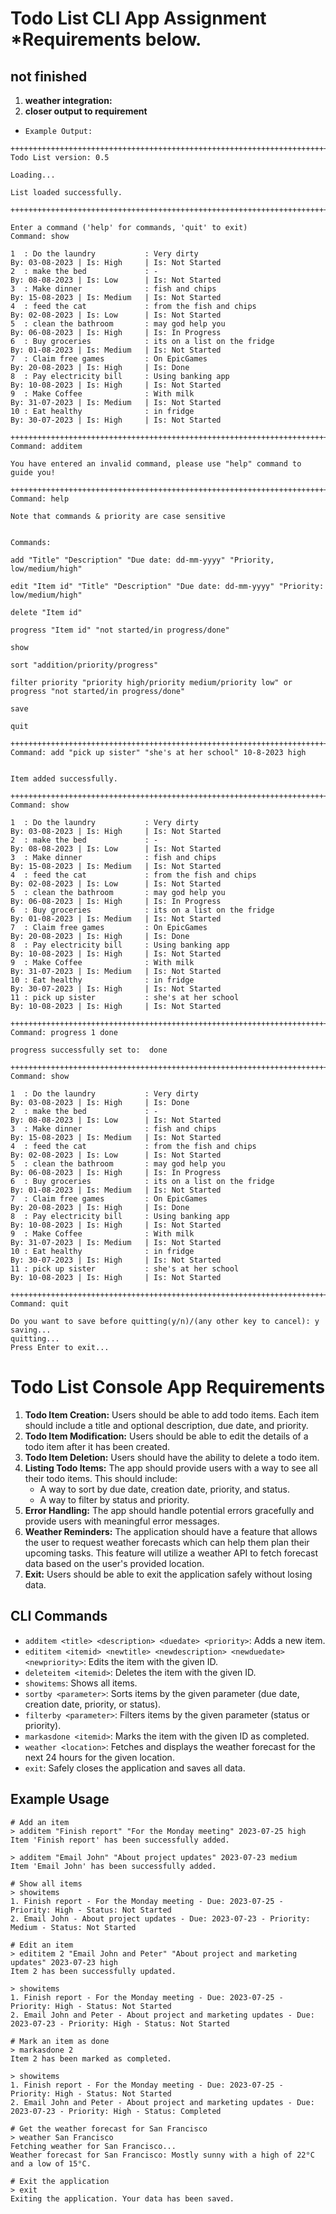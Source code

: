 # Todo List CLI App Assignment *Requirements below.
## not finished
1. **weather integration:**
2. **closer output to requirement**
- `Example Output:`
```shell
++++++++++++++++++++++++++++++++++++++++++++++++++++++++++++++++++++++++++++++++++++++++++++++++++++++++++++++++++
Todo List version: 0.5

Loading...

List loaded successfully.

++++++++++++++++++++++++++++++++++++++++++++++++++++++++++++++++++++++++++++++++++++++++++++++++++++++++++++++++++

Enter a command ('help' for commands, 'quit' to exit)
Command: show

1  : Do the laundry           : Very dirty                          By: 03-08-2023 | Is: High     | Is: Not Started
2  : make the bed             : -                                   By: 08-08-2023 | Is: Low      | Is: Not Started
3  : Make dinner              : fish and chips                      By: 15-08-2023 | Is: Medium   | Is: Not Started
4  : feed the cat             : from the fish and chips             By: 02-08-2023 | Is: Low      | Is: Not Started
5  : clean the bathroom       : may god help you                    By: 06-08-2023 | Is: High     | Is: In Progress
6  : Buy groceries            : its on a list on the fridge         By: 01-08-2023 | Is: Medium   | Is: Not Started
7  : Claim free games         : On EpicGames                        By: 20-08-2023 | Is: High     | Is: Done
8  : Pay electricity bill     : Using banking app                   By: 10-08-2023 | Is: High     | Is: Not Started
9  : Make Coffee              : With milk                           By: 31-07-2023 | Is: Medium   | Is: Not Started
10 : Eat healthy              : in fridge                           By: 30-07-2023 | Is: High     | Is: Not Started

++++++++++++++++++++++++++++++++++++++++++++++++++++++++++++++++++++++++++++++++++++++++++++++++++++++++++++++++++
Command: additem

You have entered an invalid command, please use "help" command to guide you!

++++++++++++++++++++++++++++++++++++++++++++++++++++++++++++++++++++++++++++++++++++++++++++++++++++++++++++++++++
Command: help

Note that commands & priority are case sensitive


Commands:

add "Title" "Description" "Due date: dd-mm-yyyy" "Priority, low/medium/high"

edit "Item id" "Title" "Description" "Due date: dd-mm-yyyy" "Priority: low/medium/high"

delete "Item id"

progress "Item id" "not started/in progress/done"

show

sort "addition/priority/progress"

filter priority "priority high/priority medium/priority low" or progress "not started/in progress/done"

save

quit

++++++++++++++++++++++++++++++++++++++++++++++++++++++++++++++++++++++++++++++++++++++++++++++++++++++++++++++++++
Command: add "pick up sister" "she's at her school" 10-8-2023 high


Item added successfully.

++++++++++++++++++++++++++++++++++++++++++++++++++++++++++++++++++++++++++++++++++++++++++++++++++++++++++++++++++
Command: show

1  : Do the laundry           : Very dirty                          By: 03-08-2023 | Is: High     | Is: Not Started
2  : make the bed             : -                                   By: 08-08-2023 | Is: Low      | Is: Not Started
3  : Make dinner              : fish and chips                      By: 15-08-2023 | Is: Medium   | Is: Not Started
4  : feed the cat             : from the fish and chips             By: 02-08-2023 | Is: Low      | Is: Not Started
5  : clean the bathroom       : may god help you                    By: 06-08-2023 | Is: High     | Is: In Progress
6  : Buy groceries            : its on a list on the fridge         By: 01-08-2023 | Is: Medium   | Is: Not Started
7  : Claim free games         : On EpicGames                        By: 20-08-2023 | Is: High     | Is: Done
8  : Pay electricity bill     : Using banking app                   By: 10-08-2023 | Is: High     | Is: Not Started
9  : Make Coffee              : With milk                           By: 31-07-2023 | Is: Medium   | Is: Not Started
10 : Eat healthy              : in fridge                           By: 30-07-2023 | Is: High     | Is: Not Started
11 : pick up sister           : she's at her school                 By: 10-08-2023 | Is: High     | Is: Not Started

++++++++++++++++++++++++++++++++++++++++++++++++++++++++++++++++++++++++++++++++++++++++++++++++++++++++++++++++++
Command: progress 1 done

progress successfully set to:  done

++++++++++++++++++++++++++++++++++++++++++++++++++++++++++++++++++++++++++++++++++++++++++++++++++++++++++++++++++
Command: show

1  : Do the laundry           : Very dirty                          By: 03-08-2023 | Is: High     | Is: Done
2  : make the bed             : -                                   By: 08-08-2023 | Is: Low      | Is: Not Started
3  : Make dinner              : fish and chips                      By: 15-08-2023 | Is: Medium   | Is: Not Started
4  : feed the cat             : from the fish and chips             By: 02-08-2023 | Is: Low      | Is: Not Started
5  : clean the bathroom       : may god help you                    By: 06-08-2023 | Is: High     | Is: In Progress
6  : Buy groceries            : its on a list on the fridge         By: 01-08-2023 | Is: Medium   | Is: Not Started
7  : Claim free games         : On EpicGames                        By: 20-08-2023 | Is: High     | Is: Done
8  : Pay electricity bill     : Using banking app                   By: 10-08-2023 | Is: High     | Is: Not Started
9  : Make Coffee              : With milk                           By: 31-07-2023 | Is: Medium   | Is: Not Started
10 : Eat healthy              : in fridge                           By: 30-07-2023 | Is: High     | Is: Not Started
11 : pick up sister           : she's at her school                 By: 10-08-2023 | Is: High     | Is: Not Started

++++++++++++++++++++++++++++++++++++++++++++++++++++++++++++++++++++++++++++++++++++++++++++++++++++++++++++++++++
Command: quit

Do you want to save before quitting(y/n)/(any other key to cancel): y
saving...
quitting...
Press Enter to exit...
```

# Todo List Console App Requirements

1. **Todo Item Creation:** Users should be able to add todo items. Each item should include a title and optional description, due date, and priority.
2. **Todo Item Modification:** Users should be able to edit the details of a todo item after it has been created.
3. **Todo Item Deletion:** Users should have the ability to delete a todo item.
4. **Listing Todo Items:** The app should provide users with a way to see all their todo items. This should include:
    - A way to sort by due date, creation date, priority, and status.
    - A way to filter by status and priority.
5. **Error Handling:** The app should handle potential errors gracefully and provide users with meaningful error messages.
6. **Weather Reminders:** The application should have a feature that allows the user to request weather forecasts which can help them plan their upcoming tasks. This feature will utilize a weather API to fetch forecast data based on the user's provided location.
7. **Exit:** Users should be able to exit the application safely without losing data.

## CLI Commands

- `additem <title> <description> <duedate> <priority>`: Adds a new item.
- `edititem <itemid> <newtitle> <newdescription> <newduedate> <newpriority>`: Edits the item with the given ID.
- `deleteitem <itemid>`: Deletes the item with the given ID.
- `showitems`: Shows all items.
- `sortby <parameter>`: Sorts items by the given parameter (due date, creation date, priority, or status).
- `filterby <parameter>`: Filters items by the given parameter (status or priority).
- `markasdone <itemid>`: Marks the item with the given ID as completed.
- `weather <location>`: Fetches and displays the weather forecast for the next 24 hours for the given location.
- `exit`: Safely closes the application and saves all data.

## Example Usage

```shell
# Add an item
> additem "Finish report" "For the Monday meeting" 2023-07-25 high
Item 'Finish report' has been successfully added.

> additem "Email John" "About project updates" 2023-07-23 medium
Item 'Email John' has been successfully added.

# Show all items
> showitems
1. Finish report - For the Monday meeting - Due: 2023-07-25 - Priority: High - Status: Not Started
2. Email John - About project updates - Due: 2023-07-23 - Priority: Medium - Status: Not Started

# Edit an item
> edititem 2 "Email John and Peter" "About project and marketing updates" 2023-07-23 high
Item 2 has been successfully updated.

> showitems
1. Finish report - For the Monday meeting - Due: 2023-07-25 - Priority: High - Status: Not Started
2. Email John and Peter - About project and marketing updates - Due: 2023-07-23 - Priority: High - Status: Not Started

# Mark an item as done
> markasdone 2
Item 2 has been marked as completed.

> showitems
1. Finish report - For the Monday meeting - Due: 2023-07-25 - Priority: High - Status: Not Started
2. Email John and Peter - About project and marketing updates - Due: 2023-07-23 - Priority: High - Status: Completed

# Get the weather forecast for San Francisco
> weather San Francisco
Fetching weather for San Francisco...
Weather forecast for San Francisco: Mostly sunny with a high of 22°C and a low of 15°C.

# Exit the application
> exit
Exiting the application. Your data has been saved.
